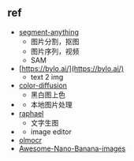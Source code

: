 
## ref
+ [segment-anything](https://github.com/facebookresearch/segment-anything)
    + 图片分割，抠图
    + 图片序列，视频
    + SAM
+ [https://bylo.ai/](https://bylo.ai/)
    + text 2 img
+ [color-diffusion](https://github.com/ErwannMillon/Color-diffusion)
    + 黑白图上色
+ [](https://github.com/zhongweili/imagenie)
    + 本地图片处理
+ [raphael](https://raphael.app/zh)
    + 文字生图
+ [](https://aiimageeditor.me/)
    + image editor
+ [olmocr](https://github.com/allenai/olmocr)
+ [Awesome-Nano-Banana-images](https://github.com/PicoTrex/Awesome-Nano-Banana-images)